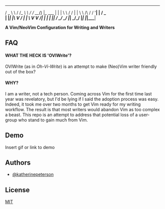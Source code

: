    _____     _______        __    _ _       
  / _ \ \   / /_ _\ \      / / __(_) |_ ___ 
 | | | \ \ / / | | \ \ /\ / / '__| | __/ _ \
 | |_| |\ V /  | |  \ V  V /| |  | | ||  __/
  \___/  \_/  |___|  \_/\_/ |_|  |_|\__\___|
                                            
**A Vim/NeoVim Configuration for Writing and Writers**

## FAQ

#### WHAT THE HECK IS 'OVIWrite'?
OVIWrite (as in *Oh-Vi-Write*) is an attempt to make (Neo)Vim writer friendly out of the box?


#### WHY?

I am a writer, not a tech person. Coming across Vim for the first time last year was revelatory, but I'd be lying if I said the adoption process was easy. Indeed, it took me over two months to get Vim ready for my writing workflow. The result is that most writers would abandon Vim as too complex a beast. This repo is an attempt to address that potential loss of a user-group who stand to gain much from Vim.

## Demo

Insert gif or link to demo


## Authors

- [@katherinepeterson](https://www.github.com/octokatherine)


## License

[MIT](https://choosealicense.com/licenses/mit/)


